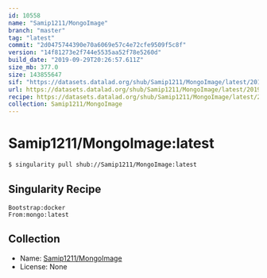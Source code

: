 ```yaml
---
id: 10558
name: "Samip1211/MongoImage"
branch: "master"
tag: "latest"
commit: "2d0475744390e70a6069e57c4e72cfe9509f5c8f"
version: "14f81273e2f744e5535aa52f78e5260d"
build_date: "2019-09-29T20:26:57.611Z"
size_mb: 377.0
size: 143855647
sif: "https://datasets.datalad.org/shub/Samip1211/MongoImage/latest/2019-09-29-2d047574-14f81273/14f81273e2f744e5535aa52f78e5260d.sif"
url: https://datasets.datalad.org/shub/Samip1211/MongoImage/latest/2019-09-29-2d047574-14f81273/
recipe: https://datasets.datalad.org/shub/Samip1211/MongoImage/latest/2019-09-29-2d047574-14f81273/Singularity
collection: Samip1211/MongoImage
---
```


# Samip1211/MongoImage:latest

```bash
$ singularity pull shub://Samip1211/MongoImage:latest
```

## Singularity Recipe

```singularity
Bootstrap:docker
From:mongo:latest
```

## Collection

 - Name: [Samip1211/MongoImage](https://github.com/Samip1211/MongoImage)
 - License: None

